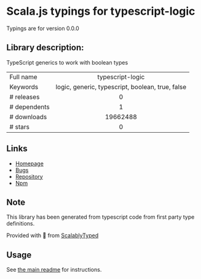 
# Scala.js typings for typescript-logic

Typings are for version 0.0.0

## Library description:
TypeScript generics to work with boolean types

|                    |                 |
| ------------------ | :-------------: |
| Full name          | typescript-logic |
| Keywords           | logic, generic, typescript, boolean, true, false |
| # releases         | 0 |
| # dependents       | 1 |
| # downloads        | 19662488 |
| # stars            | 0 |

## Links
- [Homepage](https://github.com/ksxnodemodules/typescript-logic#readme)
- [Bugs](https://github.com/ksxnodemodules/typescript-logic/issues)
- [Repository](https://github.com/ksxnodemodules/typescript-logic)
- [Npm](https://www.npmjs.com/package/typescript-logic)
    


## Note
This library has been generated from typescript code from first party type definitions.

Provided with :purple_heart: from [ScalablyTyped](https://github.com/oyvindberg/ScalablyTyped)

## Usage
See [the main readme](../../readme.md) for instructions.


